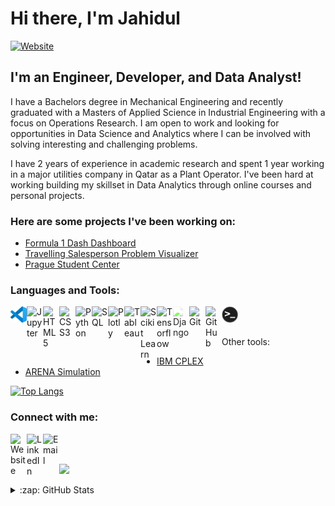 # Hi there, I'm Jahidul

[![Website](https://img.shields.io/website?label=mjahidul.com&style=for-the-badge&url=https%3A%2F%2Fcodestackr.com)](http://138.197.140.162/)

## I'm an Engineer, Developer, and Data Analyst!
I have a Bachelors degree in Mechanical Engineering and recently graduated with a Masters of Applied Science in Industrial Engineering with a focus on Operations Research. 
I am open to work and looking for opportunities in Data Science and Analytics where I can be involved with solving interesting and challenging problems.

I have 2 years of experience in academic research and spent 1 year working in a major utilities company in Qatar as a Plant Operator. 
I've been hard at working building my skillset in Data Analytics through online courses and personal projects.

### Here are some projects I've been working on: 

- [Formula 1 Dash Dashboard][F1Dash]
- [Travelling Salesperson Problem Visualizer][TSP]
- [Prague Student Center][PSC]

### Languages and Tools:

[<img align="left" alt="Visual Studio Code" width="26px" src="https://raw.githubusercontent.com/github/explore/80688e429a7d4ef2fca1e82350fe8e3517d3494d/topics/visual-studio-code/visual-studio-code.png"/>](https://code.visualstudio.com/)
[<img align="left" alt="Jupyter" width="26px" src="https://img.icons8.com/fluency/48/000000/jupyter.png"/>](https://jupyter.org/)
[<img align="left" alt="HTML5" width="26px" src="https://img.icons8.com/color/48/000000/html-5--v1.png"/>][null]
[<img align="left" alt="CSS3" width="26px" src="https://img.icons8.com/color/48/000000/css3.png"/>][null]
[<img align="left" alt="Python" width="26px" src="https://img.icons8.com/color/48/000000/python--v1.png"/>](https://www.python.org/)
[<img align="left" alt="SQL" width="26px" src="https://img.icons8.com/external-soft-fill-juicy-fish/60/000000/external-sql-coding-and-development-soft-fill-soft-fill-juicy-fish.png"/>][null]
[<img align="left" alt="Plotly" width="26px" src="https://www.vectorlogo.zone/logos/plot_ly/plot_ly-icon.svg"/>](https://plotly.com/)
[<img align="left" alt="Tableau" width="26px" src="https://img.icons8.com/color/48/000000/tableau-software.png"/>](https://www.tableau.com/)
[<img align="left" alt="Scikit Learn" width="26px" src="https://upload.wikimedia.org/wikipedia/commons/0/05/Scikit_learn_logo_small.svg"/>](https://scikit-learn.org/)
[<img align="left" alt="Tensorflow" width="26px" src="https://img.icons8.com/color/48/000000/tensorflow.png"/>](https://www.tensorflow.org/)
[<img align="left" alt="Django" width="26px" style="filter: brightness(150%);" src="https://cdn.icon-icons.com/icons2/2107/PNG/512/file_type_django_icon_130645.png"/>](https://www.djangoproject.com/)
[<img align="left" alt="Git" width="26px" src="https://img.icons8.com/color/48/000000/git.png"/>](https://git-scm.com/)
[<img align="left" alt="GitHub" width="26px" src="https://img.icons8.com/stickers/100/000000/github.png"/>](https://github.com/mjahidulalam/)
[<img align="left" alt="Terminal" width="26px" src="https://raw.githubusercontent.com/github/explore/80688e429a7d4ef2fca1e82350fe8e3517d3494d/topics/terminal/terminal.png"/>][null]

<br/>
<br/>

Other tools:
- [IBM CPLEX](https://www.ibm.com/analytics/cplex-optimizer)
- [ARENA Simulation](https://www.rockwellautomation.com/en-us/products/software/arena-simulation.html)


[![Top Langs](https://github-readme-stats.vercel.app/api/top-langs/?username=mjahidulalam&layout=compact&theme=dark)](https://github.com/anuraghazra/github-readme-stats)


### Connect with me:

[<img align="left" alt="Website" width="26px" src="https://img.icons8.com/color/48/000000/web.png"/>][website]
[<img align="left" alt="LinkedIn" width="26px" src="https://img.icons8.com/color/48/000000/linkedin.png"/>][linkedin]
[<img align="left" alt="Email" width="26px" src="https://img.icons8.com/fluency/48/000000/mail.png"/>][email]

<br/>
<br/>

![](https://komarev.com/ghpvc/?username=mjahidulalam)

<details>
  <summary>:zap: GitHub Stats</summary>

  <img align="left" alt="Jahidul's GitHub Stats" src="https://github-readme-stats.vercel.app/api?username=mjahidulalam&show_icons=true&hide_border=true&theme=dark&count_private=true" />

</details>






[null]: #
[website]: http://138.197.140.162/
[email]: mailto:mjahidulalam@gmail.com
[linkedin]: https://linkedin.com/in/mjahidulalam

[F1Dash]: https://dashf1.herokuapp.com/
[TSP]: https://github.com/mjahidulalam/TSP-Visualiser
[PSC]: https://github.com/mjahidulalam/PragueStudentCenter